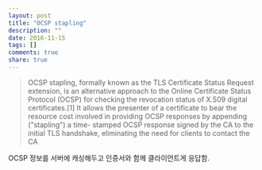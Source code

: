 ```yaml
---
layout: post
title: "OCSP stapling"
description: ""
date: 2016-11-15
tags: []
comments: true
share: true
---
```


> OCSP stapling, formally known as the TLS Certificate Status Request
extension, is an alternative approach to the Online Certificate Status
Protocol (OCSP) for checking the revocation status of X.509 digital
certificates.[1] It allows the presenter of a certificate to bear the resource
cost involved in providing OCSP responses by appending ("stapling") a time-
stamped OCSP response signed by the CA to the initial TLS handshake,
eliminating the need for clients to contact the CA

>

>  

OCSP 정보를 서버에 캐싱해두고 인증서와 함께 클라이언트게 응답함.

